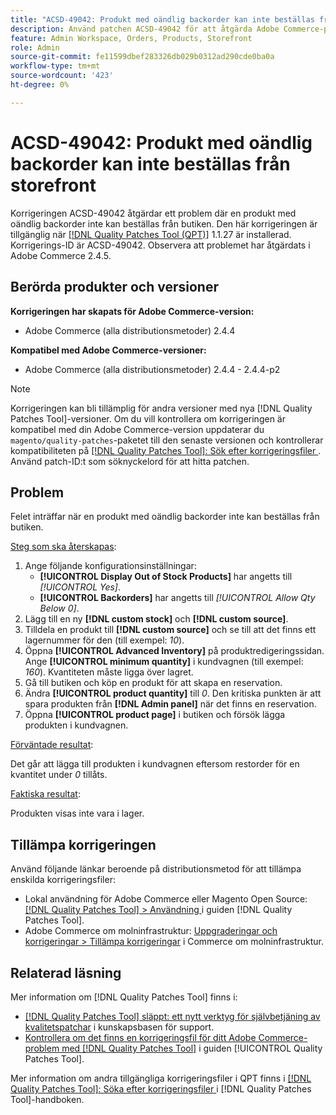 ```yaml
---
title: "ACSD-49042: Produkt med oändlig backorder kan inte beställas från storefront"
description: Använd patchen ACSD-49042 för att åtgärda Adobe Commerce-problemet där en produkt med oändlig backorder inte kan beställas från butiken.
feature: Admin Workspace, Orders, Products, Storefront
role: Admin
source-git-commit: fe11599dbef283326db029b0312ad290cde0ba0a
workflow-type: tm+mt
source-wordcount: '423'
ht-degree: 0%

---
```


# ACSD-49042: Produkt med oändlig backorder kan inte beställas från storefront

Korrigeringen ACSD-49042 åtgärdar ett problem där en produkt med oändlig backorder inte kan beställas från butiken. Den här korrigeringen är tillgänglig när [[!DNL Quality Patches Tool (QPT)]](https://experienceleague.adobe.com/sv/docs/commerce-knowledge-base/kb/announcements/commerce-announcements/magento-quality-patches-released-new-tool-to-self-serve-quality-patches) 1.1.27 är installerad. Korrigerings-ID är ACSD-49042. Observera att problemet har åtgärdats i Adobe Commerce 2.4.5.

## Berörda produkter och versioner

**Korrigeringen har skapats för Adobe Commerce-version:**

* Adobe Commerce (alla distributionsmetoder) 2.4.4

**Kompatibel med Adobe Commerce-versioner:**

* Adobe Commerce (alla distributionsmetoder) 2.4.4 - 2.4.4-p2

>[!NOTE]
>
>Korrigeringen kan bli tillämplig för andra versioner med nya [!DNL Quality Patches Tool]-versioner. Om du vill kontrollera om korrigeringen är kompatibel med din Adobe Commerce-version uppdaterar du `magento/quality-patches`-paketet till den senaste versionen och kontrollerar kompatibiliteten på [[!DNL Quality Patches Tool]: Sök efter korrigeringsfiler ](https://experienceleague.adobe.com/tools/commerce-quality-patches/index.html?lang=sv-SE). Använd patch-ID:t som söknyckelord för att hitta patchen.

## Problem

Felet inträffar när en produkt med oändlig backorder inte kan beställas från butiken.

<u>Steg som ska återskapas</u>:

1. Ange följande konfigurationsinställningar:
   * **[!UICONTROL Display Out of Stock Products]** har angetts till *[!UICONTROL Yes]*.
   * **[!UICONTROL Backorders]** har angetts till *[!UICONTROL Allow Qty Below 0]*.
1. Lägg till en ny **[!DNL custom stock]** och **[!DNL custom source]**.
1. Tilldela en produkt till **[!DNL custom source]** och se till att det finns ett lagernummer för den (till exempel: *10*).
1. Öppna **[!UICONTROL Advanced Inventory]** på produktredigeringssidan. Ange **[!UICONTROL minimum quantity]** i kundvagnen (till exempel: *160*). Kvantiteten måste ligga över lagret.
1. Gå till butiken och köp en produkt för att skapa en reservation.
1. Ändra **[!UICONTROL product quantity]** till *0*. Den kritiska punkten är att spara produkten från **[!DNL Admin panel]** när det finns en reservation.
1. Öppna **[!UICONTROL product page]** i butiken och försök lägga produkten i kundvagnen.

<u>Förväntade resultat</u>:

Det går att lägga till produkten i kundvagnen eftersom restorder för en kvantitet under *0* tillåts.

<u>Faktiska resultat</u>:

Produkten visas inte vara i lager.

## Tillämpa korrigeringen

Använd följande länkar beroende på distributionsmetod för att tillämpa enskilda korrigeringsfiler:

* Lokal användning för Adobe Commerce eller Magento Open Source: [[!DNL Quality Patches Tool] > Användning ](/help/tools/quality-patches-tool/usage.md) i guiden [!DNL Quality Patches Tool].
* Adobe Commerce om molninfrastruktur: [Uppgraderingar och korrigeringar > Tillämpa korrigeringar](https://experienceleague.adobe.com/docs/commerce-cloud-service/user-guide/develop/upgrade/apply-patches.html?lang=sv-SE) i Commerce om molninfrastruktur.

## Relaterad läsning

Mer information om [!DNL Quality Patches Tool] finns i:

* [[!DNL Quality Patches Tool] släppt: ett nytt verktyg för självbetjäning av kvalitetspatchar](https://experienceleague.adobe.com/sv/docs/commerce-knowledge-base/kb/announcements/commerce-announcements/magento-quality-patches-released-new-tool-to-self-serve-quality-patches) i kunskapsbasen för support.
* [Kontrollera om det finns en korrigeringsfil för ditt Adobe Commerce-problem med  [!DNL Quality Patches Tool]](/help/tools/quality-patches-tool/patches-available-in-qpt/check-patch-for-magento-issue-with-magento-quality-patches.md) i guiden [!UICONTROL Quality Patches Tool].


Mer information om andra tillgängliga korrigeringsfiler i QPT finns i [[!DNL Quality Patches Tool]: Söka efter korrigeringsfiler ](https://experienceleague.adobe.com/tools/commerce-quality-patches/index.html?lang=sv-SE) i [!DNL Quality Patches Tool]-handboken.
